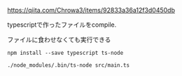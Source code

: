https://qiita.com/Chrowa3/items/92833a36a12f3d0450db


typescriptで作ったファイルをcompile.


ファイルに食わせなくても実行できる
```
npm install --save typescript ts-node
```

```
./node_modules/.bin/ts-node src/main.ts
```
